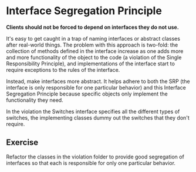 # Interface Segregation Principle

**Clients should not be forced to depend on interfaces they do not use.**

It's easy to get caught in a trap of naming interfaces or abstract classes after real-world things. The problem with 
this approach is two-fold: the collection of methods defined in the interface increase as one adds more and more 
functionality of the object to the code (a violation of the Single Responsibility Principle), and implementations of the
interface start to require exceptions to the rules of the interface. 


Instead, make interfaces more abstract. It helps adhere to both the SRP (the interface is only responsible for one 
particular behavior) and this Interface Segregation Principle because specific objects only implement the functionality 
they need.

In the violation the Switches interface specifies all the different types of switches, the implementing classes dummy 
out the switches that they don't require.

## Exercise
Refactor the classes in the violation folder to provide good segregation of interfaces so that each is responsible for only one
particular behavior.